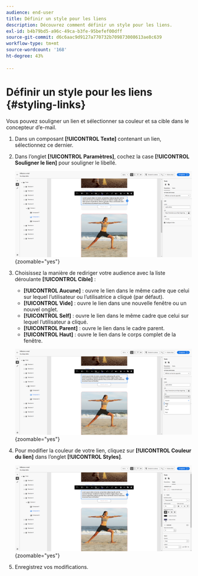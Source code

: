 ```yaml
---
audience: end-user
title: Définir un style pour les liens
description: Découvrez comment définir un style pour les liens.
exl-id: b4b79bd5-a96c-49ca-b3fe-95befef00dff
source-git-commit: d6c6aac9d9127a770732b709873008613ae8c639
workflow-type: tm+mt
source-wordcount: '168'
ht-degree: 43%

---
```


# Définir un style pour les liens {#styling-links}

Vous pouvez souligner un lien et sélectionner sa couleur et sa cible dans le concepteur d’e-mail.

1. Dans un composant **[!UICONTROL Texte]** contenant un lien, sélectionnez ce dernier.

1. Dans l’onglet **[!UICONTROL Paramètres]**, cochez la case **[!UICONTROL Souligner le lien]** pour souligner le libellé.

   ![Capture d’écran affichant l’option Souligner le lien dans l’onglet Paramètres.](assets/link_1.png){zoomable="yes"}

1. Choisissez la manière de rediriger votre audience avec la liste déroulante **[!UICONTROL Cible]** :

   * **[!UICONTROL Aucune]** : ouvre le lien dans le même cadre que celui sur lequel l’utilisateur ou l’utilisatrice a cliqué (par défaut).
   * **[!UICONTROL Vide]** : ouvre le lien dans une nouvelle fenêtre ou un nouvel onglet.
   * **[!UICONTROL Self]** : ouvre le lien dans le même cadre que celui sur lequel l’utilisateur a cliqué.
   * **[!UICONTROL Parent]** : ouvre le lien dans le cadre parent.
   * **[!UICONTROL Haut]** : ouvre le lien dans le corps complet de la fenêtre.

   ![Capture d’écran affichant les options déroulantes de Target dans l’onglet Paramètres.](assets/link_2.png){zoomable="yes"}

1. Pour modifier la couleur de votre lien, cliquez sur **[!UICONTROL Couleur du lien]** dans l’onglet **[!UICONTROL Styles]**.

   ![Capture d’écran affichant l’option Couleur du lien dans l’onglet Styles.](assets/link_3.png){zoomable="yes"}

1. Enregistrez vos modifications.